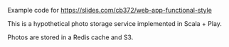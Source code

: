Example code for https://slides.com/cb372/web-app-functional-style

This is a hypothetical photo storage service implemented in Scala + Play.

Photos are stored in a Redis cache and S3.

